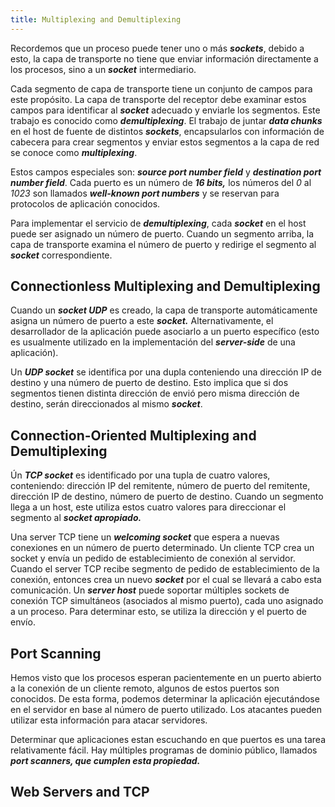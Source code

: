 ```yaml
---
title: Multiplexing and Demultiplexing
---
```


Recordemos que un proceso puede tener uno o más ***sockets***, debido a esto, la capa de transporte no tiene que enviar información directamente a los procesos, sino a un ***socket*** intermediario.

Cada segmento de capa de transporte tiene un conjunto de campos para este propósito. La capa de transporte del receptor debe examinar estos campos para identificar al ***socket*** adecuado y enviarle los segmentos. Este trabajo es conocido como ***demultiplexing***. El trabajo de juntar ***data chunks*** en el host de fuente de distintos ***sockets***, encapsularlos con información de cabecera para crear segmentos y enviar estos segmentos a la capa de red se conoce como ***multiplexing***.

Estos campos especiales son: ***source port number field*** y ***destination port number field***. Cada puerto es un número de ***16 bits,*** los números del *0* al *1023* son llamados ***well-known port numbers*** y se reservan para protocolos de aplicación conocidos.

Para implementar el servicio de ***demultiplexing***, cada ***socket*** en el host puede ser asignado un número de puerto. Cuando un segmento arriba, la capa de transporte examina el número de puerto y redirige el segmento al ***socket*** correspondiente.

## Connectionless Multiplexing and Demultiplexing

Cuando un ***socket UDP*** es creado, la capa de transporte automáticamente asigna un número de puerto a este ***socket.*** Alternativamente, el desarrollador de la aplicación puede asociarlo a un puerto específico (esto es usualmente utilizado en la implementación del ***server-side*** de una aplicación).

Un ***UDP socket*** se identifica por una dupla conteniendo una dirección IP de destino y una número de puerto de destino. Esto implica que si dos segmentos tienen distinta dirección de envió pero misma dirección de destino, serán direccionados al mismo ***socket***.

## Connection-Oriented Multiplexing and Demultiplexing

Ún ***TCP socket*** es identificado por una tupla de cuatro valores, conteniendo: dirección IP del remitente, número de puerto del remitente, dirección IP de destino, número de puerto de destino. Cuando un segmento llega a un host, este utiliza estos cuatro valores para direccionar el segmento al ***socket apropiado.***

Una server TCP tiene un ***welcoming socket*** que espera a nuevas conexiones en un número de puerto determinado. Un cliente TCP crea un socket y envía un pedido de establecimiento de conexión al servidor. Cuando el server TCP recibe segmento de pedido de establecimiento de la conexión, entonces crea un nuevo ***socket*** por el cual se llevará a cabo esta comunicación. Un ***server host*** puede soportar múltiples sockets de conexión TCP simultáneos (asociados al mismo puerto), cada uno asignado a un proceso. Para determinar esto, se utiliza la dirección y el puerto de envío.

## Port Scanning

Hemos visto que los procesos esperan pacientemente en un puerto abierto a la conexión de un cliente remoto, algunos de estos puertos son conocidos. De esta forma, podemos determinar la aplicación ejecutándose en el servidor en base al número de puerto utilizado. Los atacantes pueden utilizar esta información para atacar servidores.

Determinar que aplicaciones estan escuchando en que puertos es una tarea relativamente fácil. Hay múltiples programas de dominio público, llamados ***port scanners, que cumplen esta propiedad.***

## Web Servers and TCP
